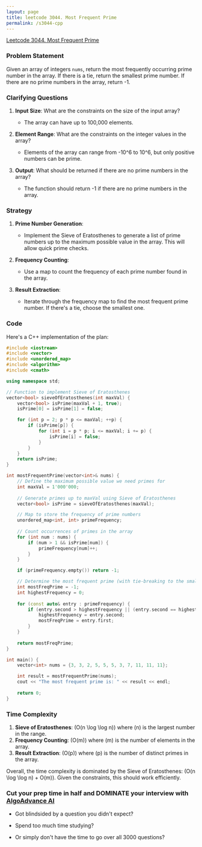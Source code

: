 ```yaml
---
layout: page
title: leetcode 3044. Most Frequent Prime
permalink: /s3044-cpp
---
```

[Leetcode 3044. Most Frequent Prime](https://algoadvance.github.io/algoadvance/l3044)
### Problem Statement
Given an array of integers `nums`, return the most frequently occurring prime number in the array. If there is a tie, return the smallest prime number. If there are no prime numbers in the array, return -1.

### Clarifying Questions
1. **Input Size**: What are the constraints on the size of the input array?
   - The array can have up to 100,000 elements.
   
2. **Element Range**: What are the constraints on the integer values in the array?
   - Elements of the array can range from -10^6 to 10^6, but only positive numbers can be prime.
   
3. **Output**: What should be returned if there are no prime numbers in the array?
   - The function should return -1 if there are no prime numbers in the array.

### Strategy
1. **Prime Number Generation**: 
   - Implement the Sieve of Eratosthenes to generate a list of prime numbers up to the maximum possible value in the array. This will allow quick prime checks.

2. **Frequency Counting**:
   - Use a map to count the frequency of each prime number found in the array.

3. **Result Extraction**:
   - Iterate through the frequency map to find the most frequent prime number. If there's a tie, choose the smallest one.

### Code
Here's a C++ implementation of the plan:

```cpp
#include <iostream>
#include <vector>
#include <unordered_map>
#include <algorithm>
#include <cmath>

using namespace std;

// Function to implement Sieve of Eratosthenes
vector<bool> sieveOfEratosthenes(int maxVal) {
    vector<bool> isPrime(maxVal + 1, true);
    isPrime[0] = isPrime[1] = false;

    for (int p = 2; p * p <= maxVal; ++p) {
        if (isPrime[p]) {
            for (int i = p * p; i <= maxVal; i += p) {
                isPrime[i] = false;
            }
        }
    }
    return isPrime;
}

int mostFrequentPrime(vector<int>& nums) {
    // Define the maximum possible value we need primes for
    int maxVal = 1'000'000;
    
    // Generate primes up to maxVal using Sieve of Eratosthenes
    vector<bool> isPrime = sieveOfEratosthenes(maxVal);

    // Map to store the frequency of prime numbers
    unordered_map<int, int> primeFrequency;
    
    // Count occurrences of primes in the array
    for (int num : nums) {
        if (num > 1 && isPrime[num]) {
            primeFrequency[num]++;
        }
    }

    if (primeFrequency.empty()) return -1;

    // Determine the most frequent prime (with tie-breaking to the smallest number)
    int mostFreqPrime = -1;
    int highestFrequency = 0;
    
    for (const auto& entry : primeFrequency) {
        if (entry.second > highestFrequency || (entry.second == highestFrequency && entry.first < mostFreqPrime)) {
            highestFrequency = entry.second;
            mostFreqPrime = entry.first;
        }
    }
    
    return mostFreqPrime;
}

int main() {
    vector<int> nums = {3, 3, 2, 5, 5, 5, 3, 7, 11, 11, 11};

    int result = mostFrequentPrime(nums);
    cout << "The most frequent prime is: " << result << endl;
    
    return 0;
}
```

### Time Complexity
1. **Sieve of Eratosthenes**: \(O(n \log \log n)\) where \(n\) is the largest number in the range.
2. **Frequency Counting**: \(O(m)\) where \(m\) is the number of elements in the array.
3. **Result Extraction**: \(O(p)\) where \(p\) is the number of distinct primes in the array.

Overall, the time complexity is dominated by the Sieve of Eratosthenes: \(O(n \log \log n) + O(m)\). Given the constraints, this should work efficiently.


### Cut your prep time in half and DOMINATE your interview with [AlgoAdvance AI](https://algoAdvance.com)

- Got blindsided by a question you didn't expect?

- Spend too much time studying?

- Or simply don't have the time to go over all 3000 questions?

